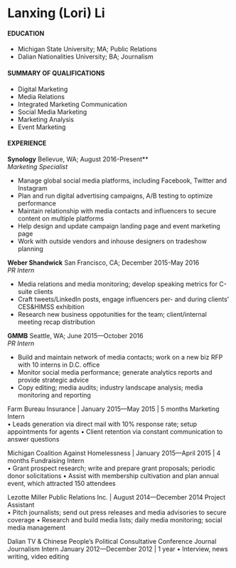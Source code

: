 # Lanxing (Lori) Li  

#### **EDUCATION**  
* Michigan State University; MA; Public Relations  
* Dalian Nationalities University; BA; Journalism  

#### **SUMMARY OF QUALIFICATIONS**  
* Digital Marketing  
* Media Relations  
* Integrated Marketing Communication  
* Social Media Marketing  
* Marketing Analysis   
* Event Marketing

#### **EXPERIENCE**  
**Synology** Bellevue, WA; August 2016-Present**  
_Marketing Specialist_  
* Manage global social media platforms, including Facebook, Twitter and Instagram
* Plan and run digital advertising campaigns, A/B testing to optimize performance
* Maintain relationship with media contacts and influencers to secure content on multiple platforms
* Help design and update campaign landing page and event marketing page
* Work with outside vendors and inhouse designers on tradeshow planning

**Weber Shandwick** San Francisco, CA; December 2015-May 2016  
_PR Intern_  
* Media relations and media monitoring; develop speaking metrics for C-suite clients  
* Craft tweets/LinkedIn posts, engage influencers per- and during clients' CES&HIMSS exhibition  
* Research new business oppotunities for the team; client/internal meeting recap distribution

**GMMB** Seattle, WA; June 2015—October 2016  
_PR Intern_  
* Build and maintain network of media contacts; work on a new biz RFP with 10 interns in D.C. office
* Monitor social media performance; generate analytics reports and provide strategic advice
* Copy editing; media audits; industry landscape analysis; media monitoring and reporting


Farm Bureau Insurance | January 2015—May 2015 | 5 months
Marketing Intern											 
• Leads generation via direct mail with 10% response rate; setup appointments for agents
• Client retention via constant communication to answer questions

Michigan Coalition Against Homelessness | January 2015—April 2015 | 4 months
Fundraising Intern										
• Grant prospect research; write and prepare grant proposals; periodic donor solicitations
• Assist with membership cultivation and plan annual event, which attracted 150 attendees

Lezotte Miller Public Relations Inc. | August 2014—December 2014
Project Assistant                                  
• Pitch journalists; send out press releases and media advisories to secure coverage 
• Research and build media lists; daily media monitoring; social media management

Dalian TV & Chinese People’s Political Consultative Conference Journal
Journalism Intern                                             	January 2012—December 2012 | 1 year
• Interview, news writing, video editing
